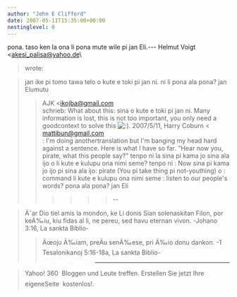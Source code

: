 ```yaml
---
author: "John E Clifford"
date: 2007-05-11T15:35:00+00:00
nestinglevel: 0
---
```

pona. taso ken la ona li pona mute wile pi jan Eli.---
 Helmut Voigt <[akesi_palisa@yahoo.de](mailto://akesi_palisa@yahoo.de)\
> wrote:

> jan ike pi tomo tawa telo o kute e toki pi jan ni.
> ni li pona ala pona?
> jan Elumutu
>> AJK <[ikojba@gmail.com](mailto://ikojba@gmail.com)\
> schrieb:
> What about this: sina o kute e toki pi jan ni.
> Many information is lost, this is not too important, you only need a goodcontext to solve this
> ![:)](images/smilies/icon_e_smile.gif "Smile").
>> 2007/5/11, Harry Coburn < [mattibun@gmail.com](mailto://mattibun@gmail.com)\
>: I'm doing anothertranslation but I'm
> banging my head hard against a sentence. Here is what I have so far.
>> "Hear now you, pirate, what this people say?"
>> tenpo ni la sina pi kama jo sina ala ijo o li kute e kulupu ona nimi seme?
>> tenpo ni : Now
>> sina pi kama jo ijo pi sina ala ijo: pirate (You pi take thing pi not-youthing)
>> o : command
>> li kute e kulupu ona nimi seme : listen to our people's words?
>> pona ala pona?
>> jan Eli
>>>>>> --

> Äˆar Dio tiel amis la mondon, ke Li donis Sian solenaskitan Filon, por keÄ‰iu, kiu fidas al li,
> ne pereu, sed havu eternan vivon.
> -Johano 3:16, La sankta Biblio-
>> Äœoju Ä‰iam, preÄu senÄ‰ese, pri Ä‰io donu dankon.
> -1 Tesalonikanoj 5:16-18a, La sankta Biblio-
>>>>> ---------------------------------

> Yahoo! 360  Bloggen und Leute treffen. Erstellen Sie jetzt Ihre eigeneSeite  kostenlos!.